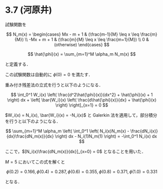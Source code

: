 # 3.7 (河原井)

試験関数を

$$ N_m(x) = \begin{cases}
    Mx - m + 1 & (\frac{m-1}{M} \leq x \leq \frac{m}{M}) \\
    -Mx + m + 1 & (\frac{m}{M} \leq x \leq \frac{m+1}{M}) \\
    0 & (otherwise)
\end{cases} $$

$$ \hat{\phi}(x) = \sum_{m=1}^M \alpha_m N_m(x) $$

と定義する．

この試験関数は自動的に $\phi(0) = 0$ を満たす．

重み付き残差法の立式を行うと以下のようになる．

$$ \int_0^1 W_i(x) \left( \frac{d^2\hat{\phi}(x)}{dx^2} + \hat{\phi}(x) + 1 \right) dx + \left[ \bar{W_i}(x) \left( \frac{d\hat{\phi}(x)}{dx} + \hat{\phi}(x) \right) \right]_{x=1} = 0 $$

$W_i(x) = N_i(x), \bar{W_i}(x) = -N_i(x)$ と Galerkin 法を適用して，部分積分を行うと以下のようになる．

$$ \sum_{m=1}^M \alpha_m \left( \int_0^1 \left( N_i(x)N_m(x) - \frac{dN_i(x)}{dx}\frac{dN_m(x)}{dx} \right) dx - N_i(1)N_m(1) \right) = -\int_0^1 N_i(x) dx $$

ここで，$[N_i(x)\frac{dN_m(x)}{dx}]_{x=0} = 0$ となることを用いた．

$M = 5$ においてこの式を解くと

$$ \phi(0.2) = 0.166, \phi(0.4) = 0.287, \phi(0.6) = 0.355, \phi(0.8) = 0.371, \phi(1.0) = 0.331 $$

となる．
